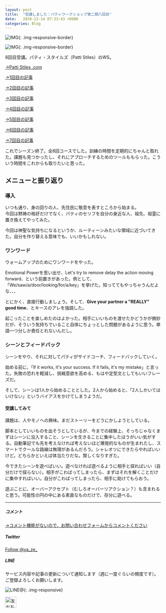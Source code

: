 ```yaml
---
layout: post
title:  "受講しました：パティワークショップ第二期八回目"
date:   2020-12-14 07:33:43 +0900
categories: Blog
---
```


![IMG]({{site.baseurl}}/img/20201214_01.png){: .img-responsive-border} 

![IMG]({{site.baseurl}}/img/20201214_02.png){: .img-responsive-border} 

8回目受講。パティ・スタイルズ（Patti Stiles）のWS。

[→Patti Stiles .com](https://www.pattistiles.com/)

[→1回目の記事]({{site.baseurl}}/blog/2020/10/26/PattiWS2-1/)

[→2回目の記事]({{site.baseurl}}/blog/2020/11/02/PattiWS2-2/)

[→3回目の記事]({{site.baseurl}}/blog/2020/11/09/PattiWS2-3/)

[→4回目の記事]({{site.baseurl}}/blog/2020/11/16/PattiWS2-4/)

[→5回目の記事]({{site.baseurl}}/blog/2020/11/23/PattiWS2-5/)

[→6回目の記事]({{site.baseurl}}/blog/2020/11/30/PattiWS2-6/)

[→7回目の記事]({{site.baseurl}}/blog/2020/12/09/PattiWS2-7/)

これでシーズン終了。全8回コースでした。訓練の時間を定期的にちゃんと取れた。課題も見つかったし、それにアプローチするためのツールももらった。こういう時間をこれからも取りたいと思った。


## メニューと振り返り

### 導入

いつも通り、身の回りの人、先住民に敬意を表すところから始まる。  
今回は黙祷の格好だけでなく、パティのセリフを自分の身近な人、祖先、祖霊に置き換えてやってみた。

今回は神聖な気持ちになるというか、ルーティーンみたいな領域に近づいてきた。自分を作り替える意味でも、いいかもしれない。



### ワンワード

ウォームアップのためにワンワードをやった。

Emotional Powerを思い出せ、Let's try to remove delay the action moving forward、という前置きがあった。例として、「We/saw/a/door/looking/for/a/key」を挙げた。知っててもやっちゃうんだよな、、、

とにかく、直接行動しましょう。そして、**Give your partner a "REALLY" good time**、とキースのアレを強調した。

起こったことを楽しめたのはよかった。相手にいいものを渡せたかどうかが微妙だが、そういう気持ちでいること自体にちょっとした問題があるように思う。単語一つ分しか責任とれないんだし。


### シーンとフィードバック

シーンをやり、それに対してパティがサイドコーチ、フィードバックしていく。

始める前に、「If it works, it's your success. If it fails, it's my mistake」と言った。失敗の恐れを軽減し、挑戦意欲を高める、もはや定型文としてもいいフレーズだ。

そして、シーンは1人から始めることとした。2人から始めると、「2人しかいてはいけない」というバイアスをかけてしまうようだ。







#### 受講してみて

課題は、人やモノへの興味。まだストーリーをどうにかしようとしている。

脚本としていいものを出そうとしているが、今までの経験上、そっちじゃなくまずはシーンに没入すること、シーンを生きることに集中したほうがいい気がする。自動筆記でも先を考えなければ考えないほど爆発的なものが生まれたし、スマートでクールな路線は無理があるんだろう。シャレオツにできたらやればいいけど。どちらかといえば体当たりだな。賢しくなりすぎた。

今できたシーンを遊べばいい。遊べなければ遊べるように相手と探ればいい（自分だけで探らない）。相手がこわばってしまったら、まずはそれを解くことだけに集中すればいい。自分がこわばってしまったら、相手に助けてもらおう。

遊ぶことに、オーバーアクセプト（むしろオーバーリアクション？）も含まれると思う。可能性の円の中にある素直なものだけで、存分に遊べる。





---
##### コメント
[→コメント機能がないので、お問い合わせフォームからコメントください]({{site.baseurl}}/docs/contact/)

##### Twitter

<a href="https://twitter.com/ya_ze_?ref_src=twsrc%5Etfw" class="twitter-follow-button" data-show-count="false">Follow @ya_ze_</a><script async src="https://platform.twitter.com/widgets.js" charset="utf-8"></script>


##### LINE

サービス内容や記事の更新について通知します（週に一度ぐらいの頻度です）。
ご登録よろしくお願いします。

![LINE@]({{site.baseurl}}/img/lineat.png){: .img-responsive}

<a href="https://line.me/R/ti/p/%40tqt3140x"><img height="36" border="0" alt="友だち追加" src="https://scdn.line-apps.com/n/line_add_friends/btn/ja.png"></a> 

